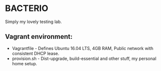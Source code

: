 BACTERIO
========

Simply my lovely testing lab.

<a name="vagrant"></a>
Vagrant environment:
--------------------

  * Vagrantfile    - Defines Ubuntu 16.04 LTS, 4GB RAM, Public network with consistent DHCP lease.
  * provision.sh   - Dist-upgrade, build-essential and other stuff, my personal home setup.


